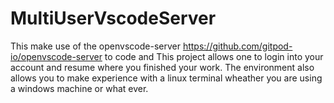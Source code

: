 # MultiUserVscodeServer
This make use of the openvscode-server https://github.com/gitpod-io/openvscode-server to code and This project allows one to login into your account and resume where you finished your work. The environment also allows you to make experience with a linux terminal wheather you are using a windows machine or what ever.
